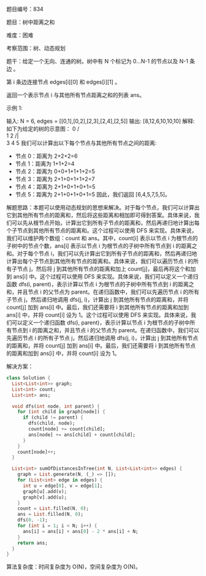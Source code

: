 题目编号：834

题目：树中距离之和

难度：困难

考察范围：树、动态规划

题干：给定一个无向、连通的树。树中有 N 个标记为 0...N-1 的节点以及 N-1 条边 。

第 i 条边连接节点 edges[i][0] 和 edges[i][1] 。

返回一个表示节点 i 与其他所有节点距离之和的列表 ans。

示例 1:

输入: N = 6, edges = [[0,1],[0,2],[2,3],[2,4],[2,5]]
输出: [8,12,6,10,10,10]
解释:
如下为给定的树的示意图：
  0
 / \
1   2
   /|\
  3 4 5
我们可以计算出以下每个节点与其他所有节点之间的距离:
- 节点 0：距离为 2+2+2=6
- 节点 1：距离为 1+1+2=4
- 节点 2：距离为 0+0+1+1+1+2=5
- 节点 3：距离为 2+1+0+1+1+2=7
- 节点 4：距离为 2+1+0+1+0+1=5
- 节点 5：距离为 2+1+0+1+0+1=5
因此，我们返回 [6,4,5,7,5,5]。

解题思路：本题可以使用动态规划的思想来解决。对于每个节点，我们可以计算出它到其他所有节点的距离和，然后将这些距离和相加即可得到答案。具体来说，我们可以先从根节点开始，计算出它到所有子节点的距离和，然后再递归地计算出每个子节点到其他所有节点的距离和。这个过程可以使用 DFS 来实现。具体来说，我们可以维护两个数组：count 和 ans。其中，count[i] 表示以节点 i 为根节点的子树中的节点个数，ans[i] 表示以节点 i 为根节点的子树中所有节点到 i 的距离之和。对于每个节点 i，我们可以先计算出它到所有子节点的距离和，然后再递归地计算出每个子节点到其他所有节点的距离和。具体来说，我们可以遍历节点 i 的所有子节点 j，然后将 j 到其他所有节点的距离和加上 count[j]，最后再将这个和加到 ans[i] 中。这个过程可以使用 DFS 来实现。具体来说，我们可以定义一个递归函数 dfs(i, parent)，表示计算以节点 i 为根节点的子树中所有节点到 i 的距离之和，并且节点 i 的父节点为 parent。在递归函数中，我们可以先遍历节点 i 的所有子节点 j，然后递归地调用 dfs(j, i)，计算出 j 到其他所有节点的距离和，并将 count[j] 加到 ans[i] 中。最后，我们还需要将 i 到其他所有节点的距离和加到 ans[i] 中，并将 count[i] 设为 1。这个过程可以使用 DFS 来实现。具体来说，我们可以定义一个递归函数 dfs(i, parent)，表示计算以节点 i 为根节点的子树中所有节点到 i 的距离之和，并且节点 i 的父节点为 parent。在递归函数中，我们可以先遍历节点 i 的所有子节点 j，然后递归地调用 dfs(j, i)，计算出 j 到其他所有节点的距离和，并将 count[j] 加到 ans[i] 中。最后，我们还需要将 i 到其他所有节点的距离和加到 ans[i] 中，并将 count[i] 设为 1。

解决方案：

```dart
class Solution {
  List<List<int>> graph;
  List<int> count;
  List<int> ans;

  void dfs(int node, int parent) {
    for (int child in graph[node]) {
      if (child != parent) {
        dfs(child, node);
        count[node] += count[child];
        ans[node] += ans[child] + count[child];
      }
    }
    count[node]++;
  }

  List<int> sumOfDistancesInTree(int N, List<List<int>> edges) {
    graph = List.generate(N, (_) => []);
    for (List<int> edge in edges) {
      int u = edge[0], v = edge[1];
      graph[u].add(v);
      graph[v].add(u);
    }
    count = List.filled(N, 0);
    ans = List.filled(N, 0);
    dfs(0, -1);
    for (int i = 1; i < N; i++) {
      ans[i] = ans[i] + ans[0] - 2 * ans[i] + N;
    }
    return ans;
  }
}
```

算法复杂度：时间复杂度为 O(N)，空间复杂度为 O(N)。